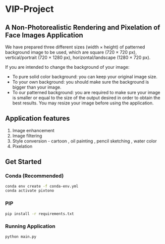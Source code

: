 # VIP-Project
## A Non-Photorealistic Rendering and Pixelation of Face Images Application

We have prepared three different sizes (width × height) of patterned background image to be used, which are square (720 × 720 px), vertical/portrait (720 × 1280 px), horizontal/landscape (1280 × 720 px). 

If you are intended to change the background of your image:
- To pure solid color background: you can keep your original image size.
- To your own background: you should make sure the background is bigger than your image.
- To our patterned background: you are required to make sure your image is smaller or equal to the size of the output desired in order to obtain the best results. You may resize your image before using the application.


## Application features
1. Image enhancement
2. Image filtering
3. Style conversion - cartoon , oil painting , pencil sketching , water color
4. Pixelation

## Get Started
### Conda (Recommended)

```bash
conda env create -f conda-env.yml
conda activate pixtono
``` 

### PIP 
```bash
pip install -r requirements.txt
``` 

### Running Application
```bash
python main.py
``` 